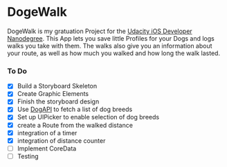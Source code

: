 # DogeWalk

DogeWalk is my gratuation Project for the [Udacity iOS Developer Nanodegree](https://www.udacity.com/course/ios-developer-nanodegree--nd003).
This App lets you save little Profiles for your Dogs and logs walks you take with them. 
The walks also give you an information about your route, as well as how much you walked and how long the walk lasted. 

### To Do
- [x] Build a Storyboard Skeleton
- [x] Create Graphic Elements
- [x] Finish the storyboard design
- [x] Use [DogAPI](https://dog.ceo/dog-api/documentation/) to fetch a list of dog breeds
- [x] Set up UIPicker to enable selection of dog breeds
- [x] create a Route from the walked distance
- [x] integration of a timer
- [x] integration of distance counter
- [ ] Implement CoreData
- [ ] Testing
